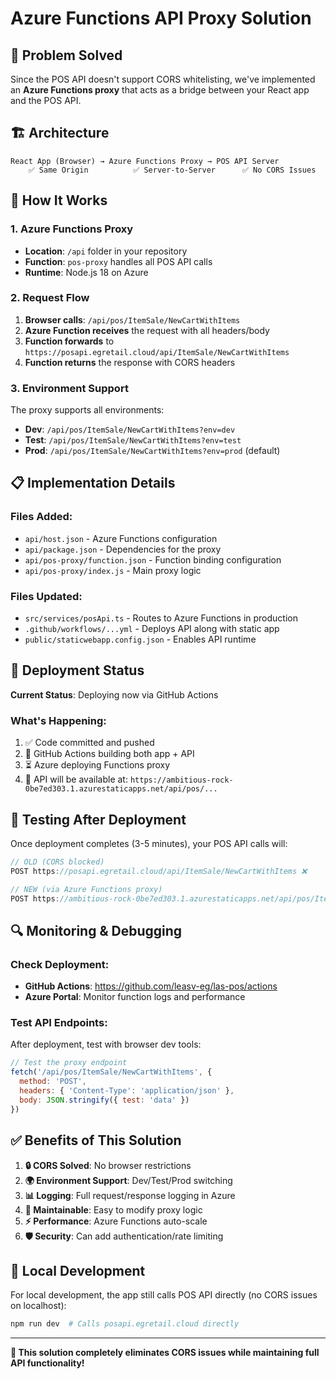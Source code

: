 # Azure Functions API Proxy Solution

## 🎯 Problem Solved
Since the POS API doesn't support CORS whitelisting, we've implemented an **Azure Functions proxy** that acts as a bridge between your React app and the POS API.

## 🏗️ Architecture

```
React App (Browser) → Azure Functions Proxy → POS API Server
    ✅ Same Origin          ✅ Server-to-Server      ✅ No CORS Issues
```

## 🔧 How It Works

### 1. **Azure Functions Proxy**
- **Location**: `/api` folder in your repository
- **Function**: `pos-proxy` handles all POS API calls
- **Runtime**: Node.js 18 on Azure

### 2. **Request Flow**
1. **Browser calls**: `/api/pos/ItemSale/NewCartWithItems`
2. **Azure Function receives** the request with all headers/body
3. **Function forwards** to `https://posapi.egretail.cloud/api/ItemSale/NewCartWithItems`
4. **Function returns** the response with CORS headers

### 3. **Environment Support**
The proxy supports all environments:
- **Dev**: `/api/pos/ItemSale/NewCartWithItems?env=dev`
- **Test**: `/api/pos/ItemSale/NewCartWithItems?env=test`  
- **Prod**: `/api/pos/ItemSale/NewCartWithItems?env=prod` (default)

## 📋 Implementation Details

### **Files Added:**
- `api/host.json` - Azure Functions configuration
- `api/package.json` - Dependencies for the proxy
- `api/pos-proxy/function.json` - Function binding configuration
- `api/pos-proxy/index.js` - Main proxy logic

### **Files Updated:**
- `src/services/posApi.ts` - Routes to Azure Functions in production
- `.github/workflows/...yml` - Deploys API along with static app
- `public/staticwebapp.config.json` - Enables API runtime

## 🚀 Deployment Status

**Current Status**: Deploying now via GitHub Actions

### **What's Happening:**
1. ✅ Code committed and pushed
2. 🔄 GitHub Actions building both app + API
3. ⏳ Azure deploying Functions proxy
4. 🎯 API will be available at: `https://ambitious-rock-0be7ed303.1.azurestaticapps.net/api/pos/...`

## 🧪 Testing After Deployment

Once deployment completes (3-5 minutes), your POS API calls will:

```javascript
// OLD (CORS blocked)
POST https://posapi.egretail.cloud/api/ItemSale/NewCartWithItems ❌

// NEW (via Azure Functions proxy)  
POST https://ambitious-rock-0be7ed303.1.azurestaticapps.net/api/pos/ItemSale/NewCartWithItems ✅
```

## 🔍 Monitoring & Debugging

### **Check Deployment:**
- **GitHub Actions**: https://github.com/leasv-eg/las-pos/actions
- **Azure Portal**: Monitor function logs and performance

### **Test API Endpoints:**
After deployment, test with browser dev tools:
```javascript
// Test the proxy endpoint
fetch('/api/pos/ItemSale/NewCartWithItems', {
  method: 'POST',
  headers: { 'Content-Type': 'application/json' },
  body: JSON.stringify({ test: 'data' })
})
```

## ✅ Benefits of This Solution

1. **🔒 CORS Solved**: No browser restrictions
2. **🌍 Environment Support**: Dev/Test/Prod switching
3. **📊 Logging**: Full request/response logging in Azure
4. **🔧 Maintainable**: Easy to modify proxy logic
5. **⚡ Performance**: Azure Functions auto-scale
6. **🛡️ Security**: Can add authentication/rate limiting

## 🔄 Local Development

For local development, the app still calls POS API directly (no CORS issues on localhost):
```bash
npm run dev  # Calls posapi.egretail.cloud directly
```

---

**🎉 This solution completely eliminates CORS issues while maintaining full API functionality!**

